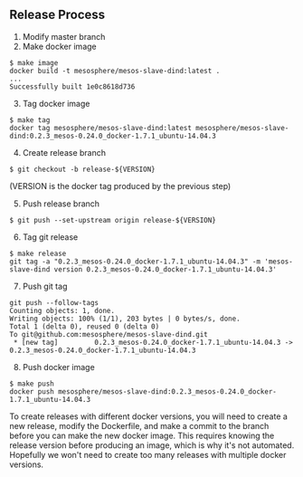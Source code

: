 ## Release Process

1. Modify master branch
2. Make docker image

  ```
  $ make image
  docker build -t mesosphere/mesos-slave-dind:latest .
  ...
  Successfully built 1e0c8618d736
  ```

3. Tag docker image

  ```
  $ make tag
  docker tag mesosphere/mesos-slave-dind:latest mesosphere/mesos-slave-dind:0.2.3_mesos-0.24.0_docker-1.7.1_ubuntu-14.04.3
  ```

4. Create release branch

  ```
  $ git checkout -b release-${VERSION}
  ```

  (VERSION is the docker tag produced by the previous step)

5. Push release branch

  ```
  $ git push --set-upstream origin release-${VERSION}
  ```

6. Tag git release

  ```
  $ make release
  git tag -a "0.2.3_mesos-0.24.0_docker-1.7.1_ubuntu-14.04.3" -m 'mesos-slave-dind version 0.2.3_mesos-0.24.0_docker-1.7.1_ubuntu-14.04.3'
  ```

7. Push git tag

  ```
  git push --follow-tags
  Counting objects: 1, done.
  Writing objects: 100% (1/1), 203 bytes | 0 bytes/s, done.
  Total 1 (delta 0), reused 0 (delta 0)
  To git@github.com:mesosphere/mesos-slave-dind.git
   * [new tag]         0.2.3_mesos-0.24.0_docker-1.7.1_ubuntu-14.04.3 -> 0.2.3_mesos-0.24.0_docker-1.7.1_ubuntu-14.04.3
  ```

8. Push docker image

  ```
  $ make push
  docker push mesosphere/mesos-slave-dind:0.2.3_mesos-0.24.0_docker-1.7.1_ubuntu-14.04.3
  ```


To create releases with different docker versions, you will need to create a new release, modify the Dockerfile, and make a commit to the branch before you can make the new docker image. This requires knowing the release version before producing an image, which is why it's not automated. Hopefully we won't need to create too many releases with multiple docker versions.
